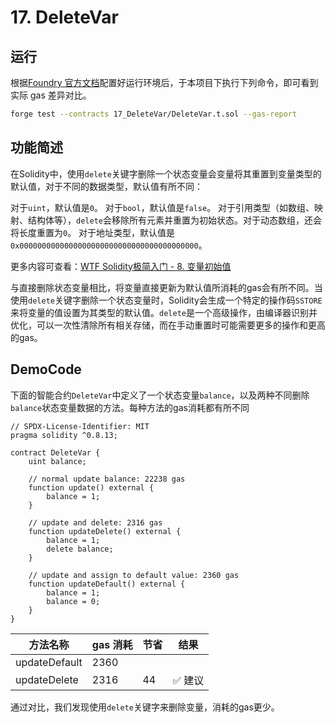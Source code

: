 # 17. DeleteVar

## 运行

根据[Foundry 官方文档](https://getfoundry.sh/)配置好运行环境后，于本项目下执行下列命令，即可看到实际 gas 差异对比。

```bash
forge test --contracts 17_DeleteVar/DeleteVar.t.sol --gas-report
```

## 功能简述

在Solidity中，使用`delete`关键字删除一个状态变量会变量将其重置到变量类型的默认值，对于不同的数据类型，默认值有所不同：

对于`uint`，默认值是`0`。
对于`bool`，默认值是`false`。
对于引用类型（如数组、映射、结构体等），`delete`会移除所有元素并重置为初始状态。对于动态数组，还会将长度重置为`0`。
对于地址类型，默认值是`0x0000000000000000000000000000000000000000`。

更多内容可查看：[WTF Solidity极简入门 - 8. 变量初始值](https://github.com/AmazingAng/WTF-Solidity/tree/main/08_InitialValue)

与直接删除状态变量相比，将变量直接更新为默认值所消耗的gas会有所不同。当使用`delete`关键字删除一个状态变量时，Solidity会生成一个特定的操作码`SSTORE`来将变量的值设置为其类型的默认值。`delete`是一个高级操作，由编译器识别并优化，可以一次性清除所有相关存储，而在手动重置时可能需要更多的操作和更高的gas。

## DemoCode

下面的智能合约`DeleteVar`中定义了一个状态变量`balance`，以及两种不同删除`balance`状态变量数据的方法。每种方法的gas消耗都有所不同

```solidity
// SPDX-License-Identifier: MIT
pragma solidity ^0.8.13;

contract DeleteVar {
    uint balance;

    // normal update balance: 22238 gas
    function update() external {
        balance = 1;
    }

    // update and delete: 2316 gas
    function updateDelete() external {
        balance = 1;
        delete balance;
    }

    // update and assign to default value: 2360 gas
    function updateDefault() external {
        balance = 1;
        balance = 0;
    }
}
```

| 方法名称        | gas 消耗 | 节省         | 结果    |
| --------------- | -------- | ------------ | ------- |
| updateDefault   | 2360     |        |  |
| updateDelete    | 2316     | 44        | ✅ 建议 |


通过对比，我们发现使用`delete`关键字来删除变量，消耗的gas更少。
